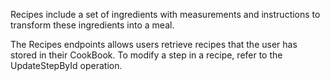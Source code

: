 Recipes include a set of ingredients with measurements and instructions to transform these ingredients into a meal.

The Recipes endpoints allows users retrieve recipes that the user has stored in their CookBook. To modify a step in a recipe, refer to the UpdateStepById operation.
